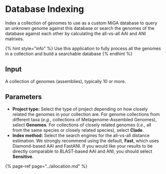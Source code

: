 # Database Indexing

Index a collection of genomes to use as a custom MiGA database to query an unknown genome against this database or search the genomes of the database against each other by calculating the all-vs-all AAI and ANI matrixes.

{% hint style="info" %}
Use this application to fully process all the genomes in a collection and build a searchable database
{% endhint %}

## Input

A collection of genomes \(assemblies\), typically 10 or more.

## Parameters

* **Project type:** Select the type of project depending on how closely related the genomes in your collection are. For genome collections from different taxa \(_e.g._, collections of Metagenome-Assembled Genomes\), select **Genomes**. For collections of closely related genomes \(_i.e._, all from the same species or closely related species\), select **Clade**.
* **Index method:** Select the search engines for the all-vs-all distance estimation. We strongly recommend using the default, **Fast**, which uses Diamond-based AAI and FastANI. If you would like your results to be directly comparable to BLAST-based AAI and ANI, you should select **Sensitive**.

{% page-ref page="../allocation.md" %}


